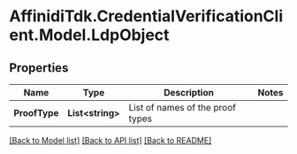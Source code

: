# AffinidiTdk.CredentialVerificationClient.Model.LdpObject

## Properties

Name | Type | Description | Notes
------------ | ------------- | ------------- | -------------
**ProofType** | **List&lt;string&gt;** | List of names of the proof types | 

[[Back to Model list]](../README.md#documentation-for-models) [[Back to API list]](../README.md#documentation-for-api-endpoints) [[Back to README]](../README.md)

